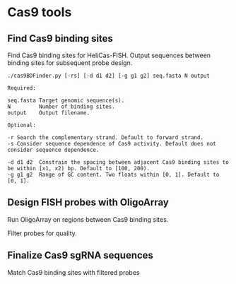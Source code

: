# Cas9 tools

## Find Cas9 binding sites

Find Cas9 binding sites for HeliCas-FISH. Output sequences between binding sites for subsequent probe design.

```
./cas9BDFinder.py [-rs] [-d d1 d2] [-g g1 g2] seq.fasta N output

Required:

seq.fasta Target genomic sequence(s).
N         Number of binding sites.
output    Output filename.

Optional:

-r Search the complementary strand. Default to forward strand.
-s Consider sequence dependence of Cas9 activity. Default does not consider sequence dependence.

-d d1 d2  Constrain the spacing between adjacent Cas9 binding sites to be within [x1, x2) bp. Default to [100, 200).
-g g1 g2  Range of GC content. Two floats within [0, 1]. Default to [0, 1].

```

## Design FISH probes with OligoArray

Run OligoArray on regions between Cas9 binding sites.

Filter probes for quality.

## Finalize Cas9 sgRNA sequences

Match Cas9 binding sites with filtered probes